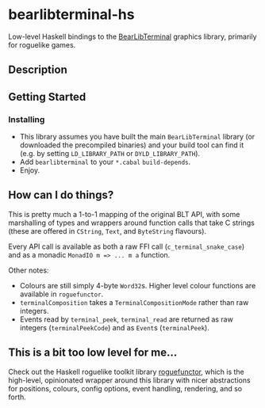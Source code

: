 # bearlibterminal-hs

Low-level Haskell bindings to the [BearLibTerminal](http://foo.wyrd.name/en:bearlibterminal) graphics library, primarily for roguelike games.

## Description

## Getting Started

### Installing

* This library assumes you have built the main `BearLibTerminal` library (or downloaded the precompiled binaries) and your build tool can find it (e.g. by setting `LD_LIBRARY_PATH` or `DYLD_LIBRARY_PATH`).
* Add `bearlibterminal` to your `*.cabal` `build-depends`.
* Enjoy.

## How can I do things?

This is pretty much a 1-to-1 mapping of the original BLT API, with some marshalling of types and wrappers around function calls that take C strings (these are offered in `CString`, `Text`, and `ByteString` flavours).

Every API call is available as both a raw FFI call (`c_terminal_snake_case`) and as a monadic `MonadIO m => ... m a` function.

Other notes:
- Colours are still simply 4-byte `Word32`s. Higher level colour functions are available in `roguefunctor`.
- `terminalComposition` takes a `TerminalCompositionMode` rather than raw integers.
- Events read by `terminal_peek`, `terminal_read` are returned as raw integers (`terminalPeekCode`) and as `Event`s (`terminalPeek`).

## This is a bit too low level for me...

Check out the Haskell roguelike toolkit library [roguefunctor](https://github.com/ppkfs/roguefunctor), which is the high-level, opinionated wrapper around this library with nicer abstractions for positions, colours, config options, event handling, rendering, and so forth.
